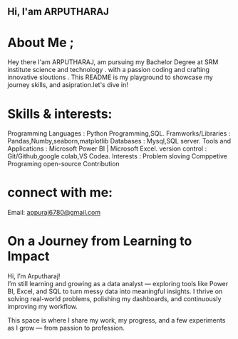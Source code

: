 ## Hi, I'am ARPUTHARAJ

# About Me ;
Hey there I'am ARPUTHARAJ, am pursuing my Bachelor Degree  at SRM institute science and technology . with a passion coding and crafting innovative sloutions . This README is my playground to showcase my journey skills, and asipration.let's dive in!

# Skills & interests:
Programming Languages : Python Programming,SQL.
Framworks/Libraries : Pandas,Numby,seaborn,matplotlib
Databases : Mysql,SQL server.
Tools and Applications : Microsoft Power BI | Microsoft Excel.
version control : Git/Github,google colab,VS Codea.
Interests : Problem sloving Comppetive Programing open-source Contribution

# connect with me:
Email: appuraj6780@gmail.com

# On a Journey from Learning to Impact

Hi, I’m Arputharaj!  
I’m still learning and growing as a data analyst — exploring tools like Power BI, Excel, and SQL to turn messy data into meaningful insights. I thrive on solving real-world problems, polishing my dashboards, and continuously improving my workflow.

This space is where I share my work, my progress, and a few experiments as I grow — from passion to profession.
